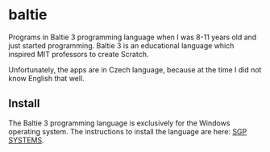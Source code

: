 # baltie
Programs in Baltie 3 programming language when I was 8-11 years old and just started programming.
Baltie 3 is an educational language which inspired MIT professors to create Scratch.

Unfortunately, the apps are in Czech language, because at the time I did not know English that well.

## Install
The Baltie 3 programming language is exclusively for the Windows operating system.
The instructions to install the language are here: [SGP SYSTEMS](https://sgpsys.com/en/Download.asp).
